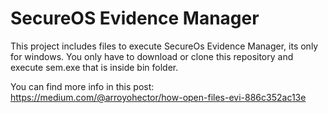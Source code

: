 # SecureOS Evidence Manager

This project includes files to execute SecureOs Evidence Manager, its only for windows. You only have to download or clone this repository and execute sem.exe that is inside bin folder.

You can find more info in this post: https://medium.com/@arroyohector/how-open-files-evi-886c352ac13e
